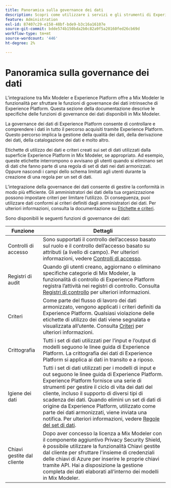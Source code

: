 ```yaml
---
title: Panoramica sulla governance dei dati
description: Scopri come utilizzare i servizi e gli strumenti di Experience Platform che ti consentono di controllare i dati sull’esperienza raccolti. In questo modo, rispetti le tue pratiche commerciali, gli obblighi legali e il processo di sviluppo.
feature: Administration
exl-id: 87407c29-e158-48bf-bde9-b3c16a16107e
source-git-commit: bdde574b150bda2b0c82a9f5a20160fed26cb69d
workflow-type: tm+mt
source-wordcount: '446'
ht-degree: 2%

---
```


# Panoramica sulla governance dei dati

L’integrazione tra Mix Modeler e Experience Platform offre a Mix Modeler le funzionalità per sfruttare le funzioni di governance dei dati intrinseche di Experience Platform. Questa sezione della documentazione descrive le specifiche delle funzioni di governance dei dati disponibili in Mix Modeler.

La governance dei dati di Experience Platform consente di controllare e comprendere i dati in tutto il percorso acquisiti tramite Experience Platform. Questo percorso implica la gestione della qualità dei dati, della derivazione dei dati, della catalogazione dei dati e molto altro.

Etichette di utilizzo dei dati e criteri creati sui set di dati utilizzati dalla superficie Experience Platform in Mix Modeler, se appropriato. Ad esempio, queste etichette interrompono o avvisano gli utenti quando si eliminano set di dati che fanno parte di una regola di set di dati nei dati armonizzati. Oppure nascondi i campi dello schema limitati agli utenti durante la creazione di una regola per un set di dati.

L’integrazione della governance dei dati consente di gestire la conformità in modo più efficiente. Gli amministratori dei dati della tua organizzazione possono impostare criteri per limitare l’utilizzo. Di conseguenza, puoi utilizzare dati conformi ai criteri definiti dagli amministratori dei dati. Per ulteriori informazioni, consulta la documentazione su [Etichette e criteri](https://experienceleague.adobe.com/en/docs/analytics-platform/using/cja-dataviews/data-governance).

Sono disponibili le seguenti funzioni di governance dei dati:

| Funzione | Dettagli |
|---|---|
| Controlli di accesso | Sono supportati il controllo dell’accesso basato sul ruolo e il controllo dell’accesso basato su attributi (a livello di campo). Per ulteriori informazioni, vedere [Controlli di accesso](access-controls.md). |
| Registri di audit | Quando gli utenti creano, aggiornano o eliminano specifiche categorie di Mix Modeler, la funzionalità di controllo di Experience Platform registra l’attività nei registri di controllo. Consulta [Registri di controllo](audit-logs.md) per ulteriori informazioni. |
| Criteri | Come parte del flusso di lavoro dei dati armonizzato, vengono applicati i criteri definiti da Experience Platform. Qualsiasi violazione delle etichette di utilizzo dei dati viene segnalata e visualizzata all’utente. Consulta [Criteri](policies.md) per ulteriori informazioni. |
| Crittografia | Tutti i set di dati utilizzati per l’input e l’output di modelli seguono le linee guida di Experience Platform. La crittografia dei dati di Experience Platform si applica ai dati in transito e a riposo. |
| Igiene dei dati | Tutti i set di dati utilizzati per i modelli di input e out seguono le linee guida di Experience Platform. Experience Platform fornisce una serie di strumenti per gestire il ciclo di vita dei dati del cliente, incluso il supporto di diversi tipi di scadenza dei dati. Quando elimini un set di dati di origine da Experience Platform, utilizzato come parte dei dati armonizzati, viene inviata una notifica. Per ulteriori informazioni, vedere [Regole del set di dati](/help/harmonize-data/dataset-rules.md). |
| Chiavi gestite dal cliente | Dopo aver concesso la licenza a Mix Modeler con il componente aggiuntivo Privacy Security Shield, è possibile utilizzare la funzionalità Chiavi gestite dal cliente per sfruttare l&#39;insieme di credenziali delle chiavi di Azure per inserire le proprie chiavi tramite API. Hai a disposizione la gestione completa dei dati elaborati all’interno dei modelli in Mix Modeler. |
